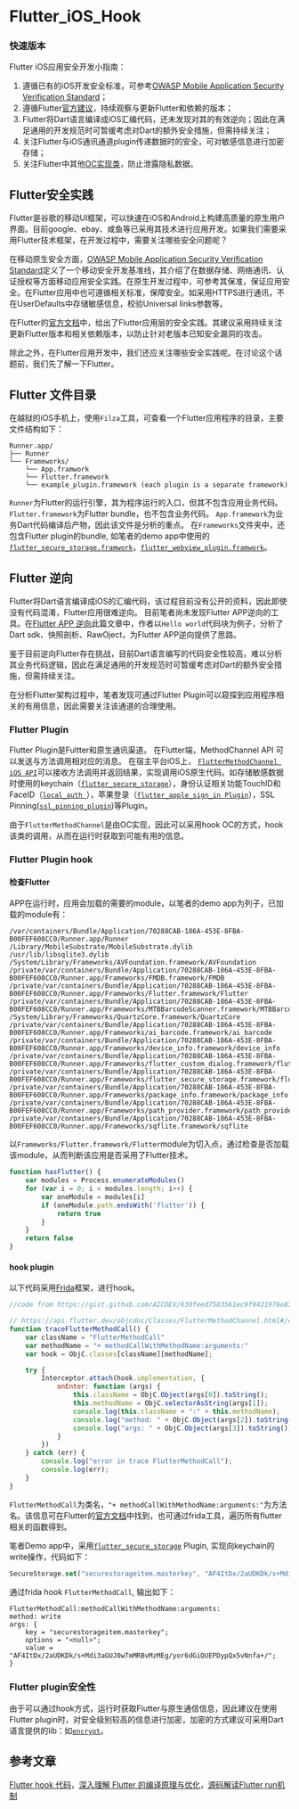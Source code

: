 # Flutter_iOS_Hook
### 快速版本
Flutter iOS应用安全开发小指南：
1. 遵循已有的iOS开发安全标准，可参考[OWASP Mobile Application Security Verification Standard](https://github.com/OWASP/owasp-masvs)；
2. 遵循Flutter[官方建议](https://flutter.dev/security)，持续观察与更新Flutter和依赖的版本；
3. Flutter将Dart语言编译成iOS汇编代码，还未发现对其的有效逆向；因此在满足通用的开发规范时可暂缓考虑对Dart的额外安全措施，但需持续关注；
4. 关注Flutter与iOS通讯通道plugin传递数据时的安全，可对敏感信息进行加密存储；
5. 关注Flutter中其他[OC实现类](https://api.flutter.dev/objcdoc/Classes.html)，防止泄露隐私数据。

## Flutter安全实践

Flutter是谷歌的移动UI框架，可以快速在iOS和Android上构建高质量的原生用户界面。目前google、ebay、咸鱼等已采用其技术进行应用开发。如果我们需要采用Flutter技术框架，在开发过程中，需要关注哪些安全问题呢？

在移动原生安全方面，[OWASP Mobile Application Security Verification Standard](https://github.com/OWASP/owasp-masvs)定义了一个移动安全开发基准线，其介绍了在数据存储、网络通讯、认证授权等方面移动应用安全实践。在原生开发过程中，可参考其保准，保证应用安全。在Flutter应用中也可遵循相关标准，保障安全。如采用HTTPS进行通讯，不在UserDefaults中存储敏感信息，校验Universal links参数等。

在Flutter的[官方文档](https://flutter.dev/security)中，给出了Flutter应用层的安全实践。其建议采用持续关注更新Flutter版本和相关依赖版本，以防止针对老版本已知安全漏洞的攻击。

除此之外，在Flutter应用开发中，我们还应关注哪些安全实践呢。在讨论这个话题前，我们先了解一下Flutter。

## Flutter 文件目录
在越狱的iOS手机上，使用`Filza`工具，可查看一个Flutter应用程序的目录，主要文件结构如下：
```
Runner.app/
├── Runner
└── Frameworks/
    └── App.framwork
    └── Flutter.framework
    └── example_plugin.framework (each plugin is a separate framework)

```
`Runner`为Flutter的运行引擎，其为程序运行的入口，但其不包含应用业务代码。
`Flutter.framework`为Flutter bundle，也不包含业务代码。
 `App.framework`为业务Dart代码编译后产物，因此该文件是分析的重点。
在`Frameworks`文件夹中，还包含Flutter plugin的bundle, 如笔者的demo app中使用的[`flutter_secure_storage.framwork`](https://github.com/mogol/flutter_secure_storage)，[`flutter_webview_plugin.framwork`](https://github.com/fluttercommunity/flutter_webview_plugin)。
## Flutter 逆向

Flutter将Dart语言编译成iOS的汇编代码，该过程目前没有公开的资料，因此即使没有代码混淆，Flutter应用很难逆向。
目前笔者尚未发现Flutter APP逆向的工具。在[Flutter APP 逆向](https://blog.tst.sh/reverse-engineering-flutter-apps-part-1/)此篇文章中，作者以`Hello world`代码块为例子，分析了Dart sdk、快照剖析、RawOject，为Flutter APP逆向提供了思路。

鉴于目前逆向Flutter存在挑战，目前Dart语言编写的代码安全性较高，难以分析其业务代码逻辑，因此在满足通用的开发规范时可暂缓考虑对Dart的额外安全措施，但需持续关注。

在分析Flutter架构过程中，笔者发现可通过Flutter Plugin可以窥探到应用程序相关的有用信息，因此需要关注该通道的合理使用。

### Flutter Plugin

Flutter Plugin是Fultter和原生通讯渠道。
在Flutter端，MethodChannel API 可以发送与方法调用相对应的消息。
在宿主平台iOS上， [`FlutterMethodChannel iOS API`](https://api.flutter.dev/objcdoc/Classes/FlutterMethodChannel.html)可以接收方法调用并返回结果，实现调用iOS原生代码。如存储敏感数据时使用的keychain（[`flutter_secure_storage`](https://github.com/mogol/flutter_secure_storage)），身份认证相关功能TouchID和FaceID（[`local_auth `](https://github.com/flutter/plugins/tree/master/packages/local_auth)），苹果登录（[`flutter_apple_sign_in Plugin`](https://github.com/tomgilder/flutter_apple_sign_in)），SSL Pinning([`ssl_pinning_plugin`](https://github.com/macif-dev/ssl_pinning_plugin))等Plugin。

由于`FlutterMethodChannel`是由OC实现，因此可以采用hook OC的方式，hook该类的调用，从而在运行时获取到可能有用的信息。

### Flutter Plugin hook
#### 检查Flutter
APP在运行时，应用会加载的需要的module，以笔者的demo app为列子，已加载的module有：
```
/var/containers/Bundle/Application/70288CAB-186A-453E-8FBA-B00FEF608CC0/Runner.app/Runner
/Library/MobileSubstrate/MobileSubstrate.dylib
/usr/lib/libsqlite3.dylib
/System/Library/Frameworks/AVFoundation.framework/AVFoundation
/private/var/containers/Bundle/Application/70288CAB-186A-453E-8FBA-B00FEF608CC0/Runner.app/Frameworks/FMDB.framework/FMDB
/private/var/containers/Bundle/Application/70288CAB-186A-453E-8FBA-B00FEF608CC0/Runner.app/Frameworks/Flutter.framework/Flutter
/private/var/containers/Bundle/Application/70288CAB-186A-453E-8FBA-B00FEF608CC0/Runner.app/Frameworks/MTBBarcodeScanner.framework/MTBBarcodeScanner
/System/Library/Frameworks/QuartzCore.framework/QuartzCore
/private/var/containers/Bundle/Application/70288CAB-186A-453E-8FBA-B00FEF608CC0/Runner.app/Frameworks/ai_barcode.framework/ai_barcode
/private/var/containers/Bundle/Application/70288CAB-186A-453E-8FBA-B00FEF608CC0/Runner.app/Frameworks/device_info.framework/device_info
/private/var/containers/Bundle/Application/70288CAB-186A-453E-8FBA-B00FEF608CC0/Runner.app/Frameworks/flutter_custom_dialog.framework/flutter_custom_dialog
/private/var/containers/Bundle/Application/70288CAB-186A-453E-8FBA-B00FEF608CC0/Runner.app/Frameworks/flutter_secure_storage.framework/flutter_secure_storage
/private/var/containers/Bundle/Application/70288CAB-186A-453E-8FBA-B00FEF608CC0/Runner.app/Frameworks/package_info.framework/package_info
/private/var/containers/Bundle/Application/70288CAB-186A-453E-8FBA-B00FEF608CC0/Runner.app/Frameworks/path_provider.framework/path_provider
/private/var/containers/Bundle/Application/70288CAB-186A-453E-8FBA-B00FEF608CC0/Runner.app/Frameworks/sqflite.framework/sqflite

```
以`Frameworks/Flutter.framework/Flutter`module为切入点，通过检查是否加载该module，从而判断该应用是否采用了Flutter技术。
```javascript
function hasFlutter() {
    var modules = Process.enumerateModules()
    for (var i = 0; i < modules.length; i++) {
        var oneModule = modules[i]
        if (oneModule.path.endsWith('flutter')) {
            return true
        }
    }
    return false
}
```
#### hook plugin
以下代码采用[Frida](https://frida.re/)框架，进行hook。
```javascript
//code from https://gist.github.com/AICDEV/630feed7583561ec9f9421976e836f90

// https://api.flutter.dev/objcdoc/Classes/FlutterMethodChannel.html#/c:objc(cs)FlutterMethodChannel(im)invokeMethod:arguments:
function traceFlutterMethodCall() {
    var className = "FlutterMethodCall"
    var methodName = "+ methodCallWithMethodName:arguments:"
    var hook = ObjC.classes[className][methodName];

    try {
        Interceptor.attach(hook.implementation, {
            onEnter: function (args) {
                this.className = ObjC.Object(args[0]).toString();
                this.methodName = ObjC.selectorAsString(args[1]);
                console.log(this.className + ":" + this.methodName);
                console.log("method: " + ObjC.Object(args[2]).toString());
                console.log("args: " + ObjC.Object(args[3]).toString());
            }
        })
    } catch (err) {
        console.log("error in trace FlutterMethodCall");
        console.log(err);
    }
}
```
`FlutterMethodCall`为类名，`"+ methodCallWithMethodName:arguments:"`为方法名。该信息可在Flutter的[官方文档](https://api.flutter.dev/objcdoc/Classes/FlutterMethodCall.html)中找到，也可通过frida工具，遍历所有flutter相关的函数得到。

笔者Demo app中，采用[`flutter_secure_storage`](https://github.com/mogol/flutter_secure_storage) Plugin, 实现向keychain的write操作，代码如下：
```dart
SecureStorage.set("securestorageitem.masterkey", "AF4ItDx/2aUDKDk/s+Mdi3aGUJ0wTmMRBvMzMEg/yor6dGiQUEPDypQx5vNnfa+/")
```
通过frida hook `FlutterMethodCall`, 输出如下：
```
FlutterMethodCall:methodCallWithMethodName:arguments:
method: write
args: {
    key = "securestorageitem.masterkey";
    options = "<null>";
    value = "AF4ItDx/2aUDKDk/s+Mdi3aGUJ0wTmMRBvMzMEg/yor6dGiQUEPDypQx5vNnfa+/";
}
```

### Flutter plugin安全性
由于可以通过hook方式，运行时获取Flutter与原生通信信息，因此建议在使用Flutter plugin时，对安全级别较高的信息进行加密，加密的方式建议可采用Dart语言提供的lib：如[`encrypt`](https://github.com/leocavalcante/encrypt)。
## 参考文章
[Flutter hook 代码](https://gist.github.com/AICDEV/630feed7583561ec9f9421976e836f90)，[深入理解 Flutter 的编译原理与优化](https://102.alibaba.com/detail/?id=141)，[源码解读Flutter run机制](http://gityuan.com/2019/09/07/flutter_run/)
